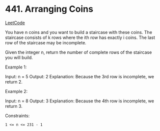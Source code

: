 # 441. Arranging Coins

[LeetCode](https://leetcode.com/problems/arranging-coins/)

You have n coins and you want to build a staircase with these coins. The staircase consists of k rows where the ith row has exactly i coins. The last row of the staircase may be incomplete.

Given the integer n, return the number of complete rows of the staircase you will build.



Example 1:

Input: n = 5
Output: 2
Explanation: Because the 3rd row is incomplete, we return 2.

Example 2:

Input: n = 8
Output: 3
Explanation: Because the 4th row is incomplete, we return 3.



Constraints:

    1 <= n <= 231 - 1
